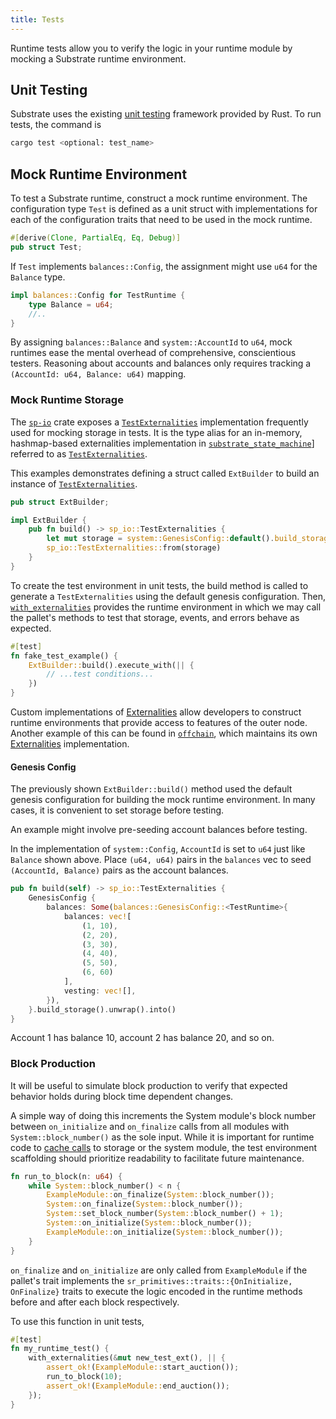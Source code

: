 ```yaml
---
title: Tests
---
```


Runtime tests allow you to verify the logic in your runtime module by mocking a Substrate runtime
environment.

## Unit Testing

Substrate uses the existing
[unit testing](https://doc.rust-lang.org/rust-by-example/testing/unit_testing.html) framework
provided by Rust. To run tests, the command is

```bash
cargo test <optional: test_name>
```

## Mock Runtime Environment

To test a Substrate runtime, construct a mock runtime environment. The configuration type `Test` is
defined as a unit struct with implementations for each of the configuration traits that need to be
used in the mock runtime.

```rust
#[derive(Clone, PartialEq, Eq, Debug)]
pub struct Test;
```

If `Test` implements `balances::Config`, the assignment might use `u64` for the `Balance` type.

```rust
impl balances::Config for TestRuntime {
	type Balance = u64;
	//..
}
```

By assigning `balances::Balance` and `system::AccountId` to `u64`, mock runtimes ease the mental
overhead of comprehensive, conscientious testers. Reasoning about accounts and balances only
requires tracking a `(AccountId: u64, Balance: u64)` mapping.

### Mock Runtime Storage

The [`sp-io`](https://substrate.dev/rustdocs/v3.0.0/sp_io/index.html) crate exposes a
[`TestExternalities`](https://substrate.dev/rustdocs/v3.0.0/sp_io/type.TestExternalities.html)
implementation frequently used for mocking storage in tests. It is the type alias for an in-memory,
hashmap-based externalities implementation in
[`substrate_state_machine`](https://substrate.dev/rustdocs/v3.0.0/sp_state_machine/index.html)]
referred to as
[`TestExternalities`](https://substrate.dev/rustdocs/v3.0.0/sp_state_machine/struct.TestExternalities.html).

This examples demonstrates defining a struct called `ExtBuilder` to build an instance of
[`TestExternalities`](https://substrate.dev/rustdocs/v3.0.0/sp_io/type.TestExternalities.html).

```rust
pub struct ExtBuilder;

impl ExtBuilder {
	pub fn build() -> sp_io::TestExternalities {
		let mut storage = system::GenesisConfig::default().build_storage::<TestRuntime>().unwrap();
		sp_io::TestExternalities::from(storage)
	}
}
```

To create the test environment in unit tests, the build method is called to generate a
`TestExternalities` using the default genesis configuration. Then,
[`with_externalities`](https://substrate.dev/rustdocs/v3.0.0/sp_externalities/fn.with_externalities.html)
provides the runtime environment in which we may call the pallet's methods to test that storage,
events, and errors behave as expected.

```rust
#[test]
fn fake_test_example() {
	ExtBuilder::build().execute_with(|| {
		// ...test conditions...
	})
}
```

Custom implementations of
[Externalities](https://substrate.dev/rustdocs/v3.0.0/sp_externalities/index.html) allow developers
to construct runtime environments that provide access to features of the outer node. Another example
of this can be found in
[`offchain`](https://substrate.dev/rustdocs/v3.0.0/sp_core/offchain/index.html), which maintains its
own [Externalities](https://substrate.dev/rustdocs/v3.0.0/sp_core/offchain/trait.Externalities.html)
implementation.

#### Genesis Config

The previously shown `ExtBuilder::build()` method used the default genesis configuration for
building the mock runtime environment. In many cases, it is convenient to set storage before
testing.

An example might involve pre-seeding account balances before testing.

In the implementation of `system::Config`, `AccountId` is set to `u64` just like `Balance` shown
above. Place `(u64, u64)` pairs in the `balances` vec to seed `(AccountId, Balance)` pairs as the
account balances.

```rust
pub fn build(self) -> sp_io::TestExternalities {
	GenesisConfig {
		balances: Some(balances::GenesisConfig::<TestRuntime>{
			balances: vec![
				(1, 10),
				(2, 20),
				(3, 30),
				(4, 40),
				(5, 50),
				(6, 60)
			],
			vesting: vec![],
		}),
	}.build_storage().unwrap().into()
}
```

Account 1 has balance 10, account 2 has balance 20, and so on.

### Block Production

It will be useful to simulate block production to verify that expected behavior holds during block
time dependent changes.

A simple way of doing this increments the System module's block number between `on_initialize` and
`on_finalize` calls from all modules with `System::block_number()` as the sole input. While it is
important for runtime code to [cache calls](https://substrate.dev/recipes/cache.html) to storage or
the system module, the test environment scaffolding should prioritize readability to facilitate
future maintenance.

```rust
fn run_to_block(n: u64) {
	while System::block_number() < n {
		ExampleModule::on_finalize(System::block_number());
		System::on_finalize(System::block_number());
		System::set_block_number(System::block_number() + 1);
		System::on_initialize(System::block_number());
		ExampleModule::on_initialize(System::block_number());
	}
}
```

`on_finalize` and `on_initialize` are only called from `ExampleModule` if the pallet's trait
implements the `sr_primitives::traits::{OnInitialize, OnFinalize}` traits to execute the logic
encoded in the runtime methods before and after each block respectively.

To use this function in unit tests,

```rust
#[test]
fn my_runtime_test() {
	with_externalities(&mut new_test_ext(), || {
		assert_ok!(ExampleModule::start_auction());
		run_to_block(10);
		assert_ok!(ExampleModule::end_auction());
	});
}
```
